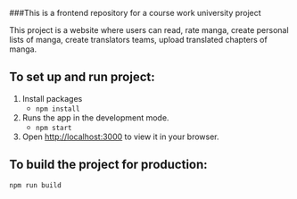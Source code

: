 ###This is a frontend repository for a course work university project

This project is a website where users can read, rate manga, create personal lists of manga, create translators teams, upload translated chapters of manga.

## To set up and run project:
1. Install packages
   - `npm install`
2. Runs the app in the development mode.
   - `npm start`
3. Open [http://localhost:3000](http://localhost:3000) to view it in your browser.

## To build the project for production:
  `npm run build`
